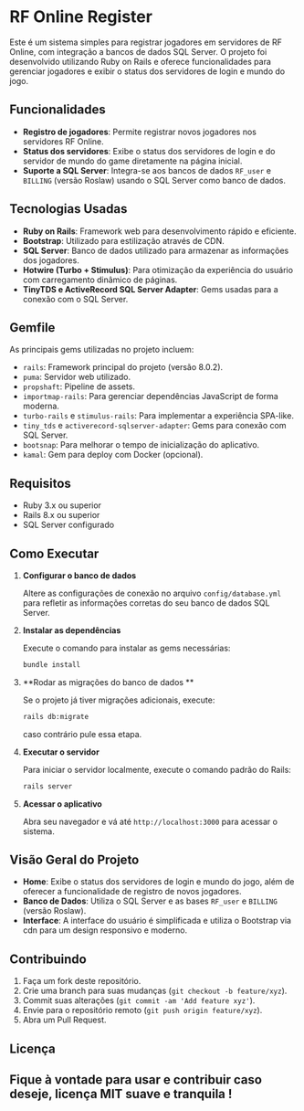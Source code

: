 # RF Online Register

Este é um sistema simples para registrar jogadores em servidores de RF Online, com integração a bancos de dados SQL Server. O projeto foi desenvolvido utilizando Ruby on Rails e oferece funcionalidades para gerenciar jogadores e exibir o status dos servidores de login e mundo do jogo.

## Funcionalidades

- **Registro de jogadores**: Permite registrar novos jogadores nos servidores RF Online.
- **Status dos servidores**: Exibe o status dos servidores de login e do servidor de mundo do game diretamente na página inicial.
- **Suporte a SQL Server**: Integra-se aos bancos de dados `RF_user` e `BILLING` (versão Roslaw) usando o SQL Server como banco de dados.

## Tecnologias Usadas

- **Ruby on Rails**: Framework web para desenvolvimento rápido e eficiente.
- **Bootstrap**: Utilizado para estilização através de CDN.
- **SQL Server**: Banco de dados utilizado para armazenar as informações dos jogadores.
- **Hotwire (Turbo + Stimulus)**: Para otimização da experiência do usuário com carregamento dinâmico de páginas.
- **TinyTDS e ActiveRecord SQL Server Adapter**: Gems usadas para a conexão com o SQL Server.

## Gemfile

As principais gems utilizadas no projeto incluem:

- `rails`: Framework principal do projeto (versão 8.0.2).
- `puma`: Servidor web utilizado.
- `propshaft`: Pipeline de assets.
- `importmap-rails`: Para gerenciar dependências JavaScript de forma moderna.
- `turbo-rails` e `stimulus-rails`: Para implementar a experiência SPA-like.
- `tiny_tds` e `activerecord-sqlserver-adapter`: Gems para conexão com SQL Server.
- `bootsnap`: Para melhorar o tempo de inicialização do aplicativo.
- `kamal`: Gem para deploy com Docker (opcional).

## Requisitos

- Ruby 3.x ou superior
- Rails 8.x ou superior
- SQL Server configurado

## Como Executar

1. **Configurar o banco de dados**

   Altere as configurações de conexão no arquivo `config/database.yml` para refletir as informações corretas do seu banco de dados SQL Server.

2. **Instalar as dependências**

   Execute o comando para instalar as gems necessárias:

   ```bash
   bundle install
   ```

3. **Rodar as migrações do banco de dados **

   Se o projeto já tiver migrações adicionais, execute:

   ```bash
   rails db:migrate
   ```
   caso contrário pule essa etapa.

4. **Executar o servidor**

   Para iniciar o servidor localmente, execute o comando padrão do Rails:

   ```bash
   rails server
   ```

5. **Acessar o aplicativo**

   Abra seu navegador e vá até `http://localhost:3000` para acessar o sistema.

## Visão Geral do Projeto

- **Home**: Exibe o status dos servidores de login e mundo do jogo, além de oferecer a funcionalidade de registro de novos jogadores.
- **Banco de Dados**: Utiliza o SQL Server e as bases `RF_user` e `BILLING` (versão Roslaw).
- **Interface**: A interface do usuário é simplificada e utiliza o Bootstrap via cdn para um design responsivo e moderno.

## Contribuindo

1. Faça um fork deste repositório.
2. Crie uma branch para suas mudanças (`git checkout -b feature/xyz`).
3. Commit suas alterações (`git commit -am 'Add feature xyz'`).
4. Envie para o repositório remoto (`git push origin feature/xyz`).
5. Abra um Pull Request.

## Licença

Fique à vontade para usar e contribuir caso deseje, licença MIT suave e tranquila !
---

